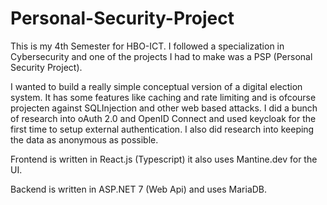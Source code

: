 # Personal-Security-Project
This is my 4th Semester for HBO-ICT. I followed a specialization in Cybersecurity and one of the projects I had to make was a PSP (Personal Security Project).

I wanted to build a really simple conceptual version of a digital election system. 
It has some features like caching and rate limiting and is ofcourse projecten against SQLInjection and other web based attacks.
I did a bunch of research into oAuth 2.0 and OpenID Connect and used keycloak for the first time to setup external authentication. 
I also did research into keeping the data as anonymous as possible.

Frontend is written in React.js (Typescript) it also uses Mantine.dev for the UI.

Backend is written in ASP.NET 7 (Web Api) and uses MariaDB.
